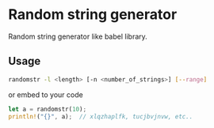 Random string generator
=====

Random string generator like babel library.  

Usage
-----
```sh
randomstr -l <length> [-n <number_of_strings>] [--range]
```

or embed to your code
```rust
let a = randomstr(10);
println!("{}", a);  // xlqzhaplfk, tucjbvjnvw, etc..
```


